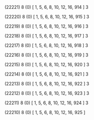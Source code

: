 (22221) 8 (0) [ 1, 5, 6, 8, 10, 12, 16, 914 ] 3 


(22220) 8 (0) [ 1, 5, 6, 8, 10, 12, 16, 915 ] 3 


(22219) 8 (0) [ 1, 5, 6, 8, 10, 12, 16, 916 ] 3 


(22218) 8 (0) [ 1, 5, 6, 8, 10, 12, 16, 917 ] 3 


(22217) 8 (0) [ 1, 5, 6, 8, 10, 12, 16, 918 ] 3 


(22216) 8 (0) [ 1, 5, 6, 8, 10, 12, 16, 919 ] 3 


(22215) 8 (0) [ 1, 5, 6, 8, 10, 12, 16, 920 ] 3 


(22214) 8 (0) [ 1, 5, 6, 8, 10, 12, 16, 921 ] 3 


(22213) 8 (0) [ 1, 5, 6, 8, 10, 12, 16, 922 ] 3 


(22212) 8 (0) [ 1, 5, 6, 8, 10, 12, 16, 923 ] 3 


(22211) 8 (0) [ 1, 5, 6, 8, 10, 12, 16, 924 ] 3 


(22210) 8 (0) [ 1, 5, 6, 8, 10, 12, 16, 925 ]  

